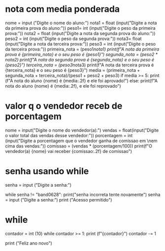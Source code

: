 # nota com media ponderada
nome = input ("Digite o nome do aluno:")
nota1 = float (input("Digite a nota da primeira prova do aluno:"))
peso1= int (input("Digite o peso da primeira prova:"))
nota2 = float (input("Digite a nota da segunda prova do aluno:"))
peso2 = int (input("Digite o peso da segunda prova:"))
nota3= float (input("Digite a nota da terceira prova:"))
peso3 = int (input("Digite o peso da terceira prova:"))
primeira_nota = (peso1*nota1)
print(f"A nota da primeira prova é {primeira_nota} e o seu peso é {peso1}")
segunda_nota = (peso2 * nota2)
print(f"A nota da segunda prova é {segunda_nota} e o seu peso é {peso2}")
terceira_nota = (peso3*nota3)
print(f"A nota da terceira prova é {terceira_nota} e o seu peso é {peso3}")
media = (primeira_nota + segunda_nota + terceira_nota)/(peso1 + peso2 + peso3)
if media >= 5:
    print (f"A nota do aluno {nome} é {media:.2f} e ele foi aprovado!")
else: 
    print(f"A nota do aluno {nome} é {media:.2f}, e ele foi reprovado")


# valor q o vendedor receb de porcentagem
nome = input("Digite o nome do vendedor(a):")
vendas = float(input("Digite o valor total das vendas desse vendedor:"))
porcentagem = int (input("Digite a porcentagem que o vendedor ganha de comissao em \nem cima das vendas:"))
comissao = (vendas * (porcentagem/100))
print(f"O vendedor(a) {nome} vai receber {comissao:.2f} de comissao")

# senha usando while 
senha = input ("Digite a senha:")

while senha != "band0628":
    print("senha incorreta tente novamente")
    senha = input ("Digite a senha:")
print ("Acesso permitido")

# while
contador = int (10) 
while contador >= 1:
    print (f"{contador}")
    contador -= 1
    
print ("Feliz ano novo")
